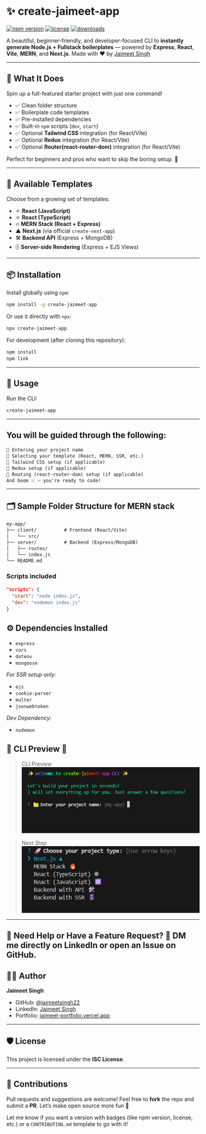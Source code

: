 # ✨ create-jaimeet-app

[![npm version](https://img.shields.io/npm/v/create-jaimeet-app.svg)](https://www.npmjs.com/package/create-jaimeet-app)
[![license](https://img.shields.io/npm/l/create-jaimeet-app.svg)](https://github.com/jaimeetsingh22/create-jaimeet-app/blob/main/LICENSE)
[![downloads](https://img.shields.io/npm/dt/create-jaimeet-app.svg)](https://www.npmjs.com/package/create-jaimeet-app)

A beautiful, beginner-friendly, and developer-focused CLI to **instantly generate Node.js + Fullstack boilerplates** — powered by **Express**, **React**, **Vite**, **MERN**, and **Next.js**.
Made with ❤️ by [Jaimeet Singh](https://www.linkedin.com/in/jaimeet-singh-a594b62b0)

---

## 🚀 What It Does

Spin up a full-featured starter project with just one command!

- ✅ Clean folder structure
- ✅ Boilerplate code templates
- ✅ Pre-installed dependencies
- ✅ Built-in `npm` scripts (`dev`, `start`)
- ✅ Optional **Tailwind CSS** integration (for React/Vite)
- ✅ Optional **Redux** integration (for React/Vite)
- ✅ Optional **Router(react-router-dom)** integration (for React/Vite)

Perfect for beginners and pros who want to skip the boring setup. 🔧

---

## 🧠 Available Templates

Choose from a growing set of templates:

- ⚛️ **React (JavaScript)**
- ⚛ **React (TypeScript)**
- 🔥 **MERN Stack (React + Express)**
- ▲ **Next.js** (via official `create-next-app`)
- 🛠️ **Backend API** (Express + MongoDB)
- 🗄️ **Server-side Rendering** (Express + EJS Views)

---

## 📦 Installation

Install globally using `npm`:

```bash
npm install -g create-jaimeet-app
```

Or use it directly with `npx`:

```bash
npx create-jaimeet-app
```

For development (after cloning this repository):

```bash
npm install
npm link
```

---

## 🧪 Usage

Run the CLI:

```bash
create-jaimeet-app
```

---

## You will be guided through the following:

```
📛 Entering your project name
🧱 Selecting your template (React, MERN, SSR, etc.)
🎨 Tailwind CSS setup (if applicable)
🎨 Redux setup (if applicable)
🎨 Routing (react-router-dom) setup (if applicable)
And boom 💥 — you're ready to code!
```

---

## 🗂️ Sample Folder Structure for MERN stack

```
my-app/
├── client/          # Frontend (React/Vite)
│   └── src/
├── server/          # Backend (Express/MongoDB)
│   ├── routes/
│   └── index.js
└── README.md
```

### Scripts included

```json
"scripts": {
  "start": "node index.js",
  "dev": "nodemon index.js"
}
```

## ⚙️ Dependencies Installed

- `express`
- `cors`
- `dotenv`
- `mongoose`

_For SSR setup only:_

- `ejs`
- `cookie-parser`
- `multer`
- `jsonwebtoken`

_Dev Dependency:_

- `nodemon`

## 🌈 CLI Preview 📸

> CLI Preview
> ![CLI preview](image.png)

> Next Step
> ![Next Step](image2.png)

---

🤝 Need Help or Have a Feature Request? 
💬 DM me directly on LinkedIn
or open an Issue on GitHub.
---------------------------

## 🙋‍♂️ Author

**Jaimeet Singh**

- GitHub: [@jaimeetsingh22](https://github.com/jaimeetsingh22)
- LinkedIn: [Jaimeet Singh](https://www.linkedin.com/in/jaimeet-singh-a594b62b0)
- Portfolio: [jaimeet-portfolio.vercel.app](https://jaimeet-portfolio.vercel.app)

---

## 🛡️ License

This project is licensed under the **ISC License**.

---

## 📢 Contributions

Pull requests and suggestions are welcome!
Feel free to **fork** the repo and submit a **PR**.
Let’s make open source more fun 🚀

Let me know if you want a version with badges (like npm version, license, etc.) or a `CONTRIBUTING.md` template to go with it!
